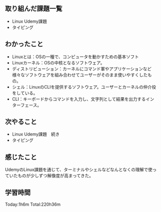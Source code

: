 ## 取り組んだ課題一覧
 - Linux Udemy課題
 - タイピング
## わかったこと
 - Linuxとは：OSの一種で、コンピュータを動かすための基本ソフト
 - Linuxカーネル：OSの中核となるソフトウェア。
 - ディストリビューション：カーネルにコマンド軍やアプリケーションなど様々なソフトウェアを組み合わせてユーザーがそのまま使いやすくしたもの。
 - シェル：LinuxのCLIを提供するソフトウェア。ユーザーとカーネルの仲介役をしている。
 - CLI：キーボードからコマンドを入力し、文字列として結果を出力するインターフェース。
## 次やること
 - Linux Udemy課題　続き
 - タイピング
## 感じたこと
UdemyのLinux課題を通じて、ターミナルやシェルなどなんとなくの理解で使っていたものが少しずつ解像度が高まってきた。
## 学習時間
Today:1h6m  Total:220h36m